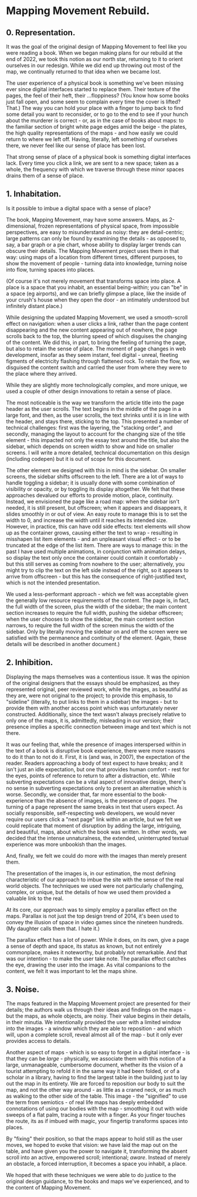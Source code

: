 # Mapping Movement Rebuild.

## 0. Representation.

It was the goal of the original design of Mapping Movement to feel like you were reading a book. When we began making plans for our rebuild at the end of 2022, we took this notion as our north star, returning to it to orient ourselves in our redesign. While we did end up throwing out most of the map, we continually returned to that idea when we became lost.

The user experience of a physical book is something we've been missing ever since digital interfaces started to replace them. Their texture of the pages, the feel of their heft, their ...floppiness? (You know how some books just fall open, and some seem to complain every time the cover is lifted? That.) The way you can hold your place with a finger to jump back to find some detail you want to reconsider, or to go to the end to see if your hunch about the murderer is correct - or, as in the case of books about maps: to the familiar section of bright white page edges amid the beige - the plates, the high quality representations of the maps - and how easily we could return to where we left off. Having, literally, left something of ourselves there, we never feel like our sense of place has been lost.

That strong sense of place of a physical book is something digital interfaces lack. Every time you click a link, we are sent to a new space; taken as a whole, the frequency with which we traverse through these minor spaces drains them of a sense of place.

## 1. Inhabitation.

Is it possible to imbue a digital space with a sense of place?

The book, Mapping Movement, may have some answers. Maps, as 2-dimensional, frozen representations of physical space, from impossible perspectives, are easy to misunderstand as noisy: they are detail-centric; large patterns can only be found by examining the details - as opposed to, say, a bar graph or a pie chart, whose ability to display larger trends can obscure their details. The Mapping Movement project uses them in that way: using maps of a location from different times, different purposes, to show the movement of people - turning data into knowledge, turning noise into flow, turning spaces into places.

(Of course it's not merely movement that transforms space into place. A place is a space that you inhabit, an essential being-within; you can "be" in a space (eg airports), and we can briefly glimpse a place, like the inside of your crush's house when they open the door - an intimately understood but infinitely distant place.)

While designing the updated Mapping Movement, we used a smooth-scroll effect on navigation: when a user clicks a link, rather than the page content disappearing and the new content appearing out of nowhere, the page scrolls back to the top, the blurring speed of which disguises the changing of the content. We did this, in part, to bring the feeling of turning the page, but also to retain the sense of place. The moment of page changes in web development, insofar as they seem instant, feel digital - unreal, fleeting figments of electricity flashing through flattened rock. To retain the flow, we disguised the content switch and carried the user from where they were to the place where they arrived.

While they are slightly more technologically complex, and more unique, we used a couple of other design innovations to retain a sense of place.

The most noticeable is the way we transform the article title into the page header as the user scrolls. The text begins in the middle of the page in a large font, and then, as the user scrolls, the text shrinks until it is in line with the header, and stays there, sticking to the top. This presented a number of technical challenges: first was the layering, the "stacking order", and secondly, managing the layout to account for the changing size of the title element - this impacted not only the essay text around the title, but also the sidebar, which depends on screen width to show and hide on smaller screens. I will write a more detailed, technical documentation on this design (including codepen) but it is out of scope for this document.

The other element we designed with this in mind is the sidebar. On smaller screens, the sidebar shifts offscreen to the left. There are a lot of ways to handle toggling a sidebar; it is usually done with some combination of visibility or opacity, or by toggling its display altogether. We felt that these approaches devalued our efforts to provide motion, place, continuity. Instead, we envisioned the page like a road map: when the sidebar isn't needed, it is still present, but offscreen; when it appears and disappears, it slides smoothly in or out of view. An easy route to manage this is to set the width to 0, and increase the width until it reaches its intended size. However, in practice, this can have odd side effects: text elements will show up as the container grows, causing either the text to wrap - resulting in misshapen list item elements - and an unpleasant visual effect - or to be truncated at the edge of the list item. There are ways to manage this: in the past I have used multiple animations, in conjunction with animation delays, so display the text only once the container could contain it comfortably - but this still serves as coming from nowhere to the user; alternatively, you might try to clip the text on the left side instead of the right, so it appears to arrive from offscreen - but this has the consequence of right-justified text, which is not the intended presentation.

We used a less-performant approach - which we felt was acceptable given the generally low resource requirements of the content. The page is, in fact, the full width of the screen, plus the width of the sidebar; the main content section increases to require the full width, pushing the sidebar offscreen; when the user chooses to show the sidebar, the main content section narrows, to require the full width of the screen minus the width of the sidebar. Only by literally moving the sidebar on and off the screen were we satisfied with the permanence and continuity of the element. (Again, these details will be described in another document.)

## 2. Inhibition.

Displaying the maps themselves was a contentious issue. It was the opinion of the original designers that the essays should be emphasized, as they represented original, peer reviewed work, while the images, as beautiful as they are, were not original to the project; to provide this emphasis, to "sideline" (literally, to put links to them in a sidebar) the images - but to provide them with another access point which was unfortunately never constructed. Additionally, since the text wasn't always precisely relative to only one of the maps, it is, admittedly, misleading in our version; their presence implies a specific connection between image and text which is not there.

It was our feeling that, while the presence of images interspersed within in the text of a book is disruptive book experience, there were more reasons to do it than to not do it. First, it is (and was, in 2007), the expectation of the reader. Readers approaching a body of text expect to have breaks; and it isn't just an idle expectation, but one that provides human comfort - rest for the eyes, points of reference to return to after a distraction, etc. While subverting expectations can be a vital aspect of innovative design, there's no sense in subverting expectations only to present an alternative which is worse. Secondly, we consider that, far more essential to the book-experience than the absence of images, is the presence of _pages_. The turning of a page represent the same breaks in text that users expect. As socially responsible, self-respecting web developers, we would never require our users click a "next page" link within an article, but we felt we could replicate that moment of disruption by adding the large, intriguing, and beautiful, maps, about which the book was written. In other words, we decided that the intense unnaturalness, the extended, uninterrupted textual experience was more unbookish than the images.

And, finally, we felt we could do more with the images than merely present them.

The presentation of the images is, in our estimation, the most defining characteristic of our approach to imbue the site with the sense of the real world objects. The techniques we used were not particularly challenging, complex, or unique, but the details of how we used them provided a valuable link to the real.

At its core, our approach was to simply employ a parallax effect on the maps. Parallax is not just the top design trend of 2014, it's been used to convey the illusion of space in video games since the nineteen hundreds. (My daughter calls them that. I hate it.)

The parallax effect has a lot of power. While it does, on its own, give a page a sense of depth and space, its status as known, but not entirely commonplace, makes it noteworthy, but probably not remarkable. And that was our intention - to make the user take note. The parallax effect catches the eye, drawing the user into the image. As vital companions to the content, we felt it was important to let the maps shine.

## 3. Noise.

The maps featured in the Mapping Movement project are presented for their details; the authors walk us through their ideas and findings on the maps - but the maps, as whole objects, are noisy. Their value begins in their details, in their minutia. We intentionally provided the user with a limited window into the images - a window which they are able to reposition - and which will, upon a complete scroll, reveal almost all of the map - but it only ever provides access to details.

Another aspect of maps - which is so easy to forget in a digital interface - is that they can be _large_ - physically, we associate them with this notion of a large, unmanageable, cumbersome document, whether its the vision of a tourist attempting to refold it in the same way it had been folded, or of a scholar in a library, having to find the largest table in the building just to lay out the map in its entirety. We are forced to reposition our body to suit the map, and not the other way around - as little as a craned neck, or as much as walking to the other side of the table. This image - the "signified" to use the term from semiotics - of real life maps has deeply embedded connotations of using our bodies with the map - smoothing it out with wide sweeps of a flat palm, tracing a route with a finger. As your finger touches the route, its as if imbued with magic, your fingertip transforms spaces into places.

By "fixing" their position, so that the maps appear to hold still as the user moves, we hoped to evoke that vision: we have laid the map out on the table, and have given you the power to navigate it, transforming the absent scroll into an active, empowered scroll; intentional; _aware_. Instead of merely an obstacle, a forced interruption, it becomes a space you inhabit, a place.

We hoped that with these techniques we were able to do justice to the original design guidance, to the books and maps we've experienced, and to the content of Mapping Movement.
